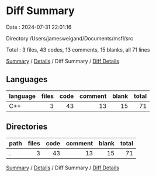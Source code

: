 # Diff Summary

Date : 2024-07-31 22:01:16

Directory /Users/jamesweigand/Documents/msfl/src

Total : 3 files,  43 codes, 13 comments, 15 blanks, all 71 lines

[Summary](results.md) / [Details](details.md) / Diff Summary / [Diff Details](diff-details.md)

## Languages
| language | files | code | comment | blank | total |
| :--- | ---: | ---: | ---: | ---: | ---: |
| C++ | 3 | 43 | 13 | 15 | 71 |

## Directories
| path | files | code | comment | blank | total |
| :--- | ---: | ---: | ---: | ---: | ---: |
| . | 3 | 43 | 13 | 15 | 71 |

[Summary](results.md) / [Details](details.md) / Diff Summary / [Diff Details](diff-details.md)
